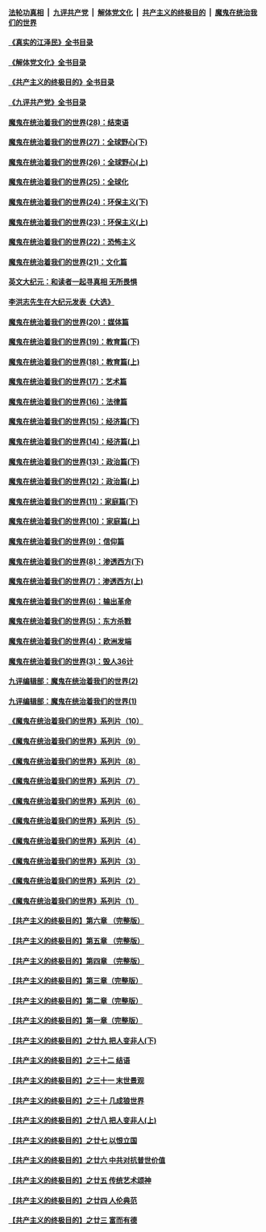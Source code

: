 ####  [法轮功真相](../../../../basic/blob/master/README.md?t=05182101) &nbsp;|&nbsp; [九评共产党](../../../../9ping.md/blob/master/README.md?t=05182101) &nbsp;|&nbsp; [解体党文化](../../../../jtdwh.md/blob/master/README.md?t=05182101)  &nbsp;|&nbsp; [共产主义的终极目的](../../../../gczydzjmd.md/blob/master/README.md?t=05182101) &nbsp;|&nbsp; [魔鬼在统治我们的世界](../../../../mgztzwmdsj.md/blob/master/README.md?t=05182101) 

#### [《真实的江泽民》全书目录](../pages/nsc422/n13721399.md?t=05182101) 

#### [《解体党文化》全书目录](../pages/nsc422/n13721157.md?t=05182101) 

#### [《共产主义的终极目的》全书目录](../pages/nsc422/n13721048.md?t=05182101) 

#### [《九评共产党》全书目录](../pages/nsc422/n13708085.md?t=05182101) 

#### [魔鬼在统治着我们的世界(28)：结束语](../pages/nsc422/n10936246.md?t=05182101) 

#### [魔鬼在统治着我们的世界(27)：全球野心(下)](../pages/nsc422/n10928319.md?t=05182101) 

#### [魔鬼在统治着我们的世界(26)：全球野心(上)](../pages/nsc422/n10900318.md?t=05182101) 

#### [魔鬼在统治着我们的世界(25)：全球化](../pages/nsc422/n10788205.md?t=05182101) 

#### [魔鬼在统治着我们的世界(24)：环保主义(下)](../pages/nsc422/n10695307.md?t=05182101) 

#### [魔鬼在统治着我们的世界(23)：环保主义(上)](../pages/nsc422/n10688613.md?t=05182101) 

#### [魔鬼在统治着我们的世界(22)：恐怖主义](../pages/nsc422/n10614727.md?t=05182101) 

#### [魔鬼在统治着我们的世界(21)：文化篇](../pages/nsc422/n10597706.md?t=05182101) 

#### [英文大纪元：和读者一起寻真相 无所畏惧](../pages/nsc422/n12542027.md?t=05182101) 

#### [李洪志先生在大纪元发表《大选》](../pages/nsc422/n12534746.md?t=05182101) 

#### [魔鬼在统治着我们的世界(20)：媒体篇](../pages/nsc422/n10586579.md?t=05182101) 

#### [魔鬼在统治着我们的世界(19)：教育篇(下)](../pages/nsc422/n10564808.md?t=05182101) 

#### [魔鬼在统治着我们的世界(18)：教育篇(上)](../pages/nsc422/n10526970.md?t=05182101) 

#### [魔鬼在统治着我们的世界(17)：艺术篇](../pages/nsc422/n10499093.md?t=05182101) 

#### [魔鬼在统治着我们的世界(16)：法律篇](../pages/nsc422/n10485969.md?t=05182101) 

#### [魔鬼在统治着我们的世界(15)：经济篇(下)](../pages/nsc422/n10469975.md?t=05182101) 

#### [魔鬼在统治着我们的世界(14)：经济篇(上)](../pages/nsc422/n10457370.md?t=05182101) 

#### [魔鬼在统治着我们的世界(13)：政治篇(下)](../pages/nsc422/n10448270.md?t=05182101) 

#### [魔鬼在统治着我们的世界(12)：政治篇(上)](../pages/nsc422/n10444576.md?t=05182101) 

#### [魔鬼在统治着我们的世界(11)：家庭篇(下)](../pages/nsc422/n10440961.md?t=05182101) 

#### [魔鬼在统治着我们的世界(10)：家庭篇(上)](../pages/nsc422/n10435448.md?t=05182101) 

#### [魔鬼在统治着我们的世界(9)：信仰篇](../pages/nsc422/n10432159.md?t=05182101) 

#### [魔鬼在统治着我们的世界(8)：渗透西方(下)](../pages/nsc422/n10429603.md?t=05182101) 

#### [魔鬼在统治着我们的世界(7)：渗透西方(上)](../pages/nsc422/n10426013.md?t=05182101) 

#### [魔鬼在统治着我们的世界(6)：输出革命](../pages/nsc422/n10421536.md?t=05182101) 

#### [魔鬼在统治着我们的世界(5)：东方杀戮](../pages/nsc422/n10417707.md?t=05182101) 

#### [魔鬼在统治着我们的世界(4)：欧洲发端](../pages/nsc422/n10414890.md?t=05182101) 

#### [魔鬼在统治着我们的世界(3)：毁人36计](../pages/nsc422/n10411583.md?t=05182101) 

#### [九评编辑部：魔鬼在统治着我们的世界(2)](../pages/nsc422/n10410036.md?t=05182101) 

#### [九评编辑部：魔鬼在统治着我们的世界(1)](../pages/nsc422/n10406825.md?t=05182101) 

#### [《魔鬼在统治着我们的世界》系列片（10）](../pages/nsc422/n12292670.md?t=05182101) 

#### [《魔鬼在统治着我们的世界》系列片（9）](../pages/nsc422/n12290859.md?t=05182101) 

#### [《魔鬼在统治着我们的世界》系列片（8）](../pages/nsc422/n12287445.md?t=05182101) 

#### [《魔鬼在统治着我们的世界》系列片（7）](../pages/nsc422/n12283425.md?t=05182101) 

#### [《魔鬼在统治着我们的世界》系列片（6）](../pages/nsc422/n12282314.md?t=05182101) 

#### [《魔鬼在统治着我们的世界》系列片（5）](../pages/nsc422/n12281419.md?t=05182101) 

#### [《魔鬼在统治着我们的世界》系列片（4）](../pages/nsc422/n12274024.md?t=05182101) 

#### [《魔鬼在统治着我们的世界》系列片（3）](../pages/nsc422/n12271322.md?t=05182101) 

#### [《魔鬼在统治着我们的世界》系列片（2）](../pages/nsc422/n12269049.md?t=05182101) 

#### [《魔鬼在统治着我们的世界》系列片（1）](../pages/nsc422/n12267575.md?t=05182101) 

#### [【共产主义的终极目的】第六章 （完整版）](../pages/nsc422/n11428913.md?t=05182101) 

#### [【共产主义的终极目的】第五章 （完整版）](../pages/nsc422/n11428912.md?t=05182101) 

#### [【共产主义的终极目的】第四章 （完整版）](../pages/nsc422/n11428907.md?t=05182101) 

#### [【共产主义的终极目的】第三章（完整版）](../pages/nsc422/n11428848.md?t=05182101) 

#### [【共产主义的终极目的】第二章（完整版）](../pages/nsc422/n11428831.md?t=05182101) 

#### [【共产主义的终极目的】第一章（完整版）](../pages/nsc422/n11417651.md?t=05182101) 

#### [【共产主义的终极目的】之廿九 把人变非人(下)](../pages/nsc422/n11344140.md?t=05182101) 

#### [【共产主义的终极目的】之三十二 结语](../pages/nsc422/n11360535.md?t=05182101) 

#### [【共产主义的终极目的】之三十一 末世景观](../pages/nsc422/n11351129.md?t=05182101) 

#### [【共产主义的终极目的】之三十 几成狼世界](../pages/nsc422/n11348280.md?t=05182101) 

#### [【共产主义的终极目的】之廿八 把人变非人(上)](../pages/nsc422/n11340492.md?t=05182101) 

#### [【共产主义的终极目的】之廿七 以恨立国](../pages/nsc422/n11336944.md?t=05182101) 

#### [【共产主义的终极目的】之廿六 中共对抗普世价值](../pages/nsc422/n11324785.md?t=05182101) 

#### [【共产主义的终极目的】之廿五 传统艺术颂神](../pages/nsc422/n11296396.md?t=05182101) 

#### [【共产主义的终极目的】之廿四 人伦典范](../pages/nsc422/n11296397.md?t=05182101) 

#### [【共产主义的终极目的】之廿三 富而有德](../pages/nsc422/n11283598.md?t=05182101) 

